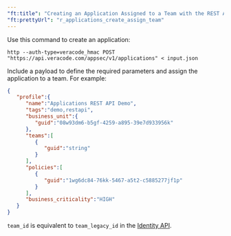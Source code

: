 ```yaml
---
"ft:title": "Creating an Application Assigned to a Team with the REST API"
"ft:prettyUrl": "r_applications_create_assign_team"
---
```

Use this command to create an application:

```shell
http --auth-type=veracode_hmac POST "https://api.veracode.com/appsec/v1/applications" < input.json
```

Include a payload to define the required parameters and assign the application to a team. For example:

```json
{
   "profile":{
      "name":"Applications REST API Demo",
      "tags":"demo,restapi",
      "business_unit":{
         "guid":"08w93dm6-b5gf-4259-a895-39e7d933956k"
      },
      "teams":[
         {
            "guid":"string"
         }
      ],
      "policies":[
         {
            "guid":"1wg6dc84-76kk-5467-a5t2-c5885277jf1p"
         }
      ],
      "business_criticality":"HIGH"
   }
}
```

`team_id` is equivalent to `team_legacy_id` in the [Identity API](https://docs.veracode.com/r/c_identity_intro).
